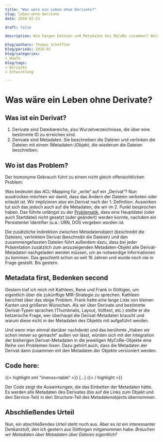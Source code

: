 ```yaml
---
title: "Was wäre ein Leben ohne Derivate?"  
slug: leben-ohne-derivate
date: 2018-02-23

draft: false

description: Wie hängen Dateien und Metadaten bei MyCoRe zusammen? Welche Anforderungen gibt es? Brauchen wir Metadaten über Metadaten über Dateien eigentlich?...

blog/authors: Thomas Scheffler
blog/periods: 2018-02
blog/categories: 
- HowTo
blog/tags:
- Derivate
- Entwicklung

---
```


# Was wäre ein Leben ohne Derivate?

## Was ist ein Derivat?

1. Derivate sind Dateibereiche, also Wurzelverzeichnisse, die über eine bestimmte ID zu erreichen sind.
2. Derivate sind Metadaten. Sie beschreiben die Dateien und verlinken die Dateien mit einem (Metadaten-)Objekt, die wiederum die Dateien beschreiben.

## Wo ist das Problem?

Der homonyme Gebrauch führt zu einem nicht gleich offensichtlichen Problem:

Was bedeutet das ACL-Mapping für „write“ auf ein „Derivat“? Nun ausdrücken möchten wir damit, dass das Ändern der Dateien verboten oder erlaubt ist. Wir implizieren also ein Derivat nach der 1. Definition. Auswirken tut sich das jedoch auch auf die Metadaten, die wir im 2. Punkt besprochen haben. Das führte unlängst zu der [Problematik](https://mycore.atlassian.net/browse/MCR-1813), dass eine Hauptdatei (oder auch Startdatei) nicht gesetzt (oder geändert) werden konnte, nachdem ein Persistenter Identifier (u.a.: URN, DOI) vergeben worden ist.

Die zusätzliche Indirektion zwischen Metadatenobject (beschreibt die Dateien), verlinktem Derivat (beschreibt die Dateien) und den zusammengefassten Dateien führt außerdem dazu, dass bei jeder Präsentation zusätzlich zum anzuzeigenden Metadaten-Objekt alle Derivat-Metadaten nachgeladen werden müssen, um an notwendige Informationen zu kommen. Das geschieht schon so seit 16 Jahren und wurde noch nie in Frage gestellt. Bis gestern.

## Metadata first, Bedenken second

Gestern traf ich mich mit Kathleen, René und Frank in Göttigen, um eigentlich über die zukünftige MIR-Strategie zu sprechen. Kathleen berichtet über das obige Problem. Frank hatte eine lange Liste von kleinen Kanten und größeren Wünschen. Als wir über Derivate und bestimmte Derivat-Typen sprachen (Thumbnails, Layout, Volltext, etc.) stellte er die ketzerische Frage, wer überhaupt die Derivat-Metadaten braucht und warum diese nicht in der Metadaten des Objekts mit aufgeführt werden.

Und wenn man einmal darüber nachdenkt und das berühmte „Haben wir schon immer so gemacht“ außen vor lässt, würden sich mit der Integration der bisherigen Derivat-Metadaten in die jeweiligen MyCoRe-Objekte eine Reihe von Problemen lösen. Dazu gehört auch, dass die Metadaten der Derivat dann zusammen mit den Metadaten der Objekte versioniert werden.

## Code here:

{{< highlight xml "linenos=table" >}}
<mycoreobject ID="mycore_doc_00000001">
  <structure>
    <derobjects>
      <derobject inherited="0" xlink:type="locator" xlink:label="fulltext" xink:href="mir_derivate_00000001">
        <internals class="MCRMetaIFS" heritable="false">
          <internal inherited="0" maindoc="index.html" />
        </internals>
      </derobject>
    </derobjects>
  </structure>
  [...]
{{< / highlight >}}

Der Code zeigt die Auswirkungen, die das Einbetten der Metadaten hätte. Es werden alle Metadaten des Derivates (bis auf die Links zum Objekt und den Service-Teil) in den Structure-Teil des Metadatenobjects übernommen.

## Abschließendes Urteil

Nun, ein abschließendes Urteil steht noch aus. Aber es ist ein interessanter Denkanstoß, den ich gestern aus Göttingen mitgenommen habe: *Brauchen wir Metadaten über Metadaten über Dateien eigentlich?*